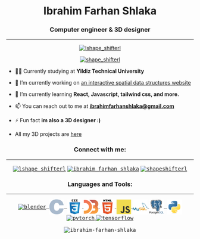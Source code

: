 <h1 align="center">Ibrahim Farhan Shlaka</h1>
<h3 align="center">Computer engineer & 3D designer</h3>

---

<p align="center"> <a href="https://twitter.com/lshape_shifterl" target="blank"><img src="https://img.shields.io/twitter/follow/lshape_shifterl?logo=twitter&style=for-the-badge" alt="lshape_shifterl" /></a> </p>
<p align="center"> <a href="https://www.instagram.com/shapeshifterl/" target="blank"><img src="https://img.shields.io/twitter/follow/shape_shifterl?logo=twitter&style=for-the-badge" alt="shape_shifterl" /></a> </p>

- 👨‍🎓 Currently studying at **Yildiz Technical University**

- 🔭 I’m currently working on [an interactive spatial data structures website](https://spatialdatastructures.netlify.app/)

- 🌱 I’m currently learning **React, Javascript, tailwind css, and more.**

- 📫 You can reach out to me at **ibrahimfarhanshlaka@gmail.com**

- ⚡ Fun fact **im also a 3D designer :)**
  
- All my 3D projects are [here](https://www.cgtrader.com/engigraph)

<h3 align="center">Connect with me:</h3>

---

<p align="center">
<a href="https://twitter.com/lshape_shifterl" target="blank">
<kbd><img align="center" src="https://raw.githubusercontent.com/rahuldkjain/github-profile-readme-generator/master/src/images/icons/Social/twitter.svg" alt="lshape_shifterl" height="30" width="40" /></kbd></a>
<a href="https://www.linkedin.com/in/ibrahim-farhan-shlaka-528b291b4/" target="blank">
<kbd><img align="center" src="https://raw.githubusercontent.com/rahuldkjain/github-profile-readme-generator/master/src/images/icons/Social/linked-in-alt.svg" alt="ibrahim farhan shlaka" height="30" width="40" /></kbd></a>
<a href="https://instagram.com/shapeshifterl" target="blank">
<kbd><img align="center" src="https://raw.githubusercontent.com/rahuldkjain/github-profile-readme-generator/master/src/images/icons/Social/instagram.svg" alt="shapeshifterl" height="30" width="40" /></kbd></a>
</p>


<h3 align="center">Languages and Tools:</h3>

---

<p align="center"> <a href="https://www.blender.org/" target="_blank" rel="noreferrer"> 
<kbd> <img align="center" src="https://download.blender.org/branding/community/blender_community_badge_white.svg" alt="blender" width="40" height="40"/> </kbd> </a> <a href="https://www.cprogramming.com/" target="_blank" rel="noreferrer">
<kbd> <img align="center" src="https://raw.githubusercontent.com/devicons/devicon/master/icons/c/c-original.svg" alt="c" width="40" height="40"/> </kbd> </a> <a href="https://www.w3schools.com/css/" target="_blank" rel="noreferrer"> 
<kbd><img align="center" src="https://raw.githubusercontent.com/devicons/devicon/master/icons/css3/css3-original-wordmark.svg" alt="css3" width="40" height="40"/></kbd> </a> <a href="https://d3js.org/" target="_blank" rel="noreferrer"> 
<kbd><img align="center" src="https://raw.githubusercontent.com/devicons/devicon/master/icons/d3js/d3js-original.svg" alt="d3js" width="40" height="40"/></kbd> </a> <a href="https://www.w3.org/html/" target="_blank" rel="noreferrer"> 
<kbd><img align="center" src="https://raw.githubusercontent.com/devicons/devicon/master/icons/html5/html5-original-wordmark.svg" alt="html5" width="40" height="40"/></kbd> </a> <a href="https://developer.mozilla.org/en-US/docs/Web/JavaScript" target="_blank" rel="noreferrer"> 
<kbd><img align="center" src="https://raw.githubusercontent.com/devicons/devicon/master/icons/javascript/javascript-original.svg" alt="javascript" width="40" height="40"/></kbd> </a> <a href="https://www.mysql.com/" target="_blank" rel="noreferrer"> 
<kbd><img align="center" src="https://raw.githubusercontent.com/devicons/devicon/master/icons/mysql/mysql-original-wordmark.svg" alt="mysql" width="40" height="40"/></kbd> </a> <a href="https://www.postgresql.org" target="_blank" rel="noreferrer"> 
<kbd><img align="center" src="https://raw.githubusercontent.com/devicons/devicon/master/icons/postgresql/postgresql-original-wordmark.svg" alt="postgresql" width="40" height="40"/> </kbd></a> <a href="https://www.python.org" target="_blank" rel="noreferrer"> 
<kbd><img align="center" src="https://raw.githubusercontent.com/devicons/devicon/master/icons/python/python-original.svg" alt="python" width="40" height="40"/></kbd> </a> <a href="https://pytorch.org/" target="_blank" rel="noreferrer"> 
<kbd><img align="center" src="https://www.vectorlogo.zone/logos/pytorch/pytorch-icon.svg" alt="pytorch" width="40" height="40"/></kbd> </a> <a href="https://www.tensorflow.org" target="_blank" rel="noreferrer"> 
<kbd><img align="center" src="https://www.vectorlogo.zone/logos/tensorflow/tensorflow-icon.svg" alt="tensorflow" width="40" height="40"/></kbd> </a> </p>

<p align="center"> <kbd> <img align="center" src="https://github-readme-stats.vercel.app/api/top-langs?username=ibrahim-farhan-shlaka&show_icons=true&locale=en&layout=compact" alt="ibrahim-farhan-shlaka"/> </kbd> </p>
